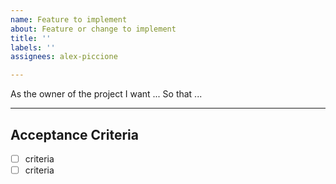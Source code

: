 ```yaml
---
name: Feature to implement
about: Feature or change to implement
title: ''
labels: ''
assignees: alex-piccione

---
```


As the owner of the project
I want ...
So that ...

---

## Acceptance Criteria
- [ ] criteria
- [ ] criteria
